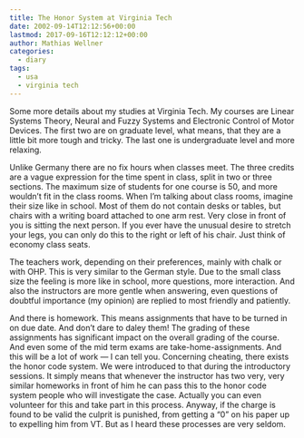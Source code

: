 ```yaml
---
title: The Honor System at Virginia Tech
date: 2002-09-14T12:12:56+00:00
lastmod: 2017-09-16T12:12:12+00:00
author: Mathias Wellner
categories:
  - diary
tags:
  - usa
  - virginia tech
---
```

Some more details about my studies at Virginia Tech. My courses are Linear Systems Theory, Neural and Fuzzy Systems and Electronic Control of Motor Devices. The first two are on graduate level, what means, that they are a little bit more tough and tricky. The last one is undergraduate level and more relaxing.

Unlike Germany there are no fix hours when classes meet. The three credits are a vague expression for the time spent in class, split in two or three sections. The maximum size of students for one course is 50, and more wouldn&#8217;t fit in the class rooms. When I&#8217;m talking about class rooms, imagine their size like in school. Most of them do not contain desks or tables, but chairs with a writing board attached to one arm rest. Very close in front of you is sitting the next person. If you ever have the unusual desire to stretch your legs, you can only do this to the right or left of his chair. Just think of economy class seats.

The teachers work, depending on their preferences, mainly with chalk or with OHP. This is very similar to the German style. Due to the small class size the feeling is more like in school, more questions, more interaction. And also the instructors are more gentle when answering, even questions of doubtful importance (my opinion) are replied to most friendly and patiently.

And there is homework. This means assignments that have to be turned in on due date. And don&#8217;t dare to daley them! The grading of these assignments has significant impact on the overall grading of the course. And even some of the mid term exams are take-home-assignments. And this will be a lot of work &mdash; I can tell you. Concerning cheating, there exists the honor code system. We were introduced to that during the introductory sessions. It simply means that whenever the instructor has two very, very similar homeworks in front of him he can pass this to the honor code system people who will investigate the case. Actually you can even volunteer for this and take part in this process. Anyway, if the charge is found to be valid the culprit is punished, from getting a &#8220;0&#8221; on his paper up to expelling him from VT. But as I heard these processes are very seldom.